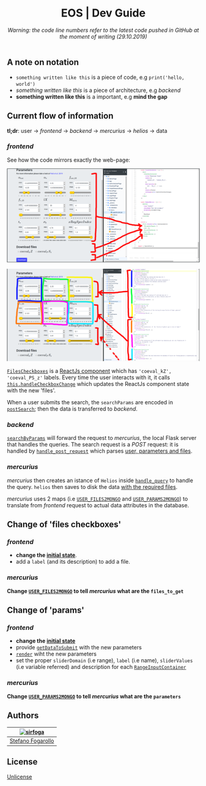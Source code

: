 <div align="center">
<h1>EOS | Dev Guide</h1>
<em>Warning: the code line numbers refer to the latest code pushed in GitHub at the moment of writing (29.10.2019)</em></br></br>
</div>


## A note on notation

- `something written like this` is a piece of code, e.g `print('hello, world')`
- *something written like this* is a piece of architecture, e.g *backend*
- **something written like this** is a important, e.g **mind the gap**


## Current flow of information

**tl;dr**: user -> *frontend* -> *backend* -> *mercurius* -> *helios* -> data


### *frontend*
See how the code mirrors exactly the web-page:

![frontend 2 code](img/frontend2code.png)

![params](img/params.png)

[`FilesCheckboxes`](https://github.com/eos-sns/frontend/blob/master/src/_components/forms/SearchForm.jsx#L187) is a [ReactJs component](https://reactjs.org/docs/components-and-props.html) which has `'coeval_kZ', 'coeval_PS_z'` labels. Every time the user interacts with it, it calls [`this.handleCheckboxChange`](https://github.com/eos-sns/frontend/blob/master/src/_components/forms/SearchForm.jsx#L39) which updates the ReactJs component state with the new 'files'.

When a user submits the search, the `searchParams` are encoded in [`postSearch`](https://github.com/eos-sns/frontend/blob/master/src/_services/search.service.js#L10); then the data is transferred to *backend*.

### *backend*
[`searchByParams`](https://github.com/eos-sns/backend/blob/master/search/search.service.js#L12) will forward the request to *mercurius*, the local Flask server that handles the queries. The search request is a *POST* request: it is handled by [`handle_post_request`](https://github.com/eos-sns/mercurius/blob/master/mercurius/server.py#L16) which parses [user, parameters and files](https://github.com/eos-sns/mercurius/blob/master/mercurius/req/handlers.py#L118).

### *mercurius*
*mercurius* then creates an istance of `Helios` inside [`handle_query`](https://github.com/eos-sns/mercurius/blob/master/mercurius/req/handlers.py#L83) to handle the query. `helios` then saves to disk the data [with the required files](https://github.com/eos-sns/helios/blob/master/helios/helios/h5.py#L53).

*mercurius* uses 2 maps (i.e [`USER_FILES2MONGO`](https://github.com/eos-sns/mercurius/blob/master/mercurius/req/handlers.py#L32) and [`USER_PARAMS2MONGO`](https://github.com/eos-sns/mercurius/blob/master/mercurius/req/handlers.py#L21)) to translate from *frontend* request to actual data attributes in the database.


## Change of 'files checkboxes'

### *frontend*

- **change the [initial state](https://github.com/eos-sns/frontend/blob/master/src/_components/forms/SearchForm.jsx#L23)**.
- add a `label` (and its description) to add a file.

### *mercurius*

**Change [`USER_FILES2MONGO`](https://github.com/eos-sns/mercurius/blob/master/mercurius/req/handlers.py#L32) to tell *mercurius* what are the `files_to_get`**


## Change of 'params'

### *frontend*

- **change the [initial state](https://github.com/eos-sns/frontend/blob/master/src/_components/forms/SearchForm.jsx#L13)**
- provide [`getDataToSubmit`](https://github.com/eos-sns/frontend/blob/master/src/_components/forms/SearchForm.jsx#L43) with the new parameters
- [`render`](https://github.com/eos-sns/frontend/blob/master/src/_components/forms/SearchForm.jsx#L74) wiht the new parameters
- set the proper `sliderDomain` (i.e range), `label` (i.e name), `sliderValues` (i.e variable referred) and description for each [`RangeInputContainer`](https://github.com/eos-sns/frontend/blob/master/src/_components/forms/SearchForm.jsx#L93)

### *mercurius*

**Change [`USER_PARAMS2MONGO`](https://github.com/eos-sns/mercurius/blob/master/mercurius/req/handlers.py#L21) to tell *mercurius* what are the `parameters`**


## Authors
| [![sirfoga](https://avatars0.githubusercontent.com/u/14162628?s=128&v=4)](https://github.com/sirfoga "Follow @sirfoga on Github") |
|---|
| [Stefano Fogarollo](https://sirfoga.github.io) |


## License
[Unlicense](https://unlicense.org/)
